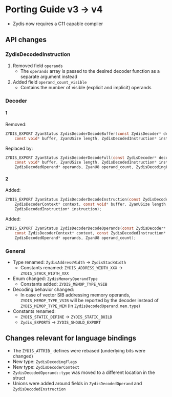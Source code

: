 # Porting Guide v3 -> v4

- Zydis now requires a C11 capable compiler

## API changes

### ZydisDecodedInstruction

1. Removed field `operands`
   - The `operands` array is passed to the desired decoder function as a separate argument instead
2. Added field `operand_count_visible`
   - Contains the number of visible (explicit and implicit) operands

### Decoder

#### 1

Removed:

```c
ZYDIS_EXPORT ZyanStatus ZydisDecoderDecodeBuffer(const ZydisDecoder* decoder,
    const void* buffer, ZyanUSize length, ZydisDecodedInstruction* instruction);
```

Replaced by:

```c
ZYDIS_EXPORT ZyanStatus ZydisDecoderDecodeFull(const ZydisDecoder* decoder,
    const void* buffer, ZyanUSize length, ZydisDecodedInstruction* instruction,
    ZydisDecodedOperand* operands, ZyanU8 operand_count, ZydisDecodingFlags flags);
```

#### 2

Added:

```c
ZYDIS_EXPORT ZyanStatus ZydisDecoderDecodeInstruction(const ZydisDecoder* decoder,
    ZydisDecoderContext* context, const void* buffer, ZyanUSize length,
    ZydisDecodedInstruction* instruction);
```

Added:

```c
ZYDIS_EXPORT ZyanStatus ZydisDecoderDecodeOperands(const ZydisDecoder* decoder,
    const ZydisDecoderContext* context, const ZydisDecodedInstruction* instruction,
    ZydisDecodedOperand* operands, ZyanU8 operand_count);
```

### General

- Type renamed: `ZydisAddressWidth` -> `ZydisStackWidth`
  - Constants renamed: `ZYDIS_ADDRESS_WIDTH_XXX` -> `ZYDIS_STACK_WIDTH_XXX`
- Enum changed: `ZydisMemoryOperandType`
  - Constants added: `ZYDIS_MEMOP_TYPE_VSIB`
- Decoding behavior changed:
  - In case of vector SIB addressing memory operands, `ZYDIS_MEMOP_TYPE_VSIB` will be reported by the decoder instead of `ZYDIS_MEMOP_TYPE_MEM` (in `ZydisDecodedOperand.mem.type`)
- Constants renamed:
  - `ZYDIS_STATIC_DEFINE` -> `ZYDIS_STATIC_BUILD`
  - `Zydis_EXPORTS` -> `ZYDIS_SHOULD_EXPORT`

## Changes relevant for language bindings

- The `ZYDIS_ATTRIB_` defines were rebased (underlying bits were changed)
- New type: `ZydisDecodingFlags`
- New type: `ZydisDecoderContext`
- `ZydisDecodedOperand::type` was moved to a different location in the struct
- Unions were added around fields in `ZydisDecodedOperand` and `ZydisDecodedInstruction`
